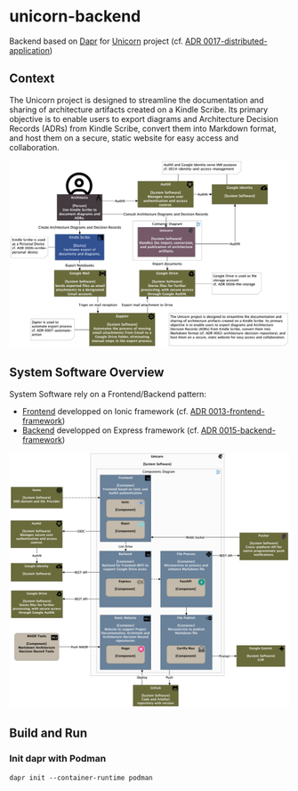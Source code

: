 # unicorn-backend
Backend based on [Dapr](https://dapr.io/) for [Unicorn](https://unicorn.royerm.fr) project (cf. [ADR 0017-distributed-application](https://hugo.royerm.fr/adr/0017-distributed-application/))
## Context
The Unicorn project is designed to streamline the documentation and sharing of architecture artifacts created on a Kindle Scribe. Its primary objective is to enable users to export diagrams and Architecture Decision Records (ADRs) from Kindle Scribe, convert them into Markdown format, and host them on a secure, static website for easy access and collaboration.

![Software System Overview](context.png "Software System Overview")

## System Software Overview
System Software rely on a Frontend/Backend pattern: 
- [Frontend](https://github.com/mickael-royer/unicorn-frontend/) developped on Ionic framework (cf. [ADR 0013-frontend-framework](https://hugo.royerm.fr/adr/0013-frontend-framework/))
- [Backend](https://github.com/mickael-royer/unicorn-backend) developped on Express framework (cf. [ADR 0015-backend-framework](https://hugo.royerm.fr/adr/0015-backend-framework/))

![Software System Overview](container.png "Software System Overview")

## Build and Run
### Init dapr with Podman
```
dapr init --container-runtime podman
```
